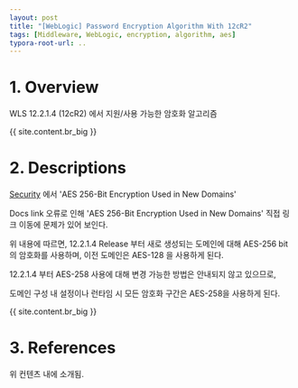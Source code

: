 ```yaml
---
layout: post
title: "[WebLogic] Password Encryption Algorithm With 12cR2"
tags: [Middleware, WebLogic, encryption, algorithm, aes]
typora-root-url: ..
---
```


# 1. Overview
WLS 12.2.1.4 (12cR2) 에서 지원/사용 가능한 암호화 알고리즘

{{ site.content.br_big }}

# 2. Descriptions
[Security](https://docs.oracle.com/en/middleware/fusion-middleware/weblogic-server/12.2.1.4/notes/whatsnew.html#GUID-15E21252-21B2-4883-8E62-F6F30BF7576D) 에서 'AES 256-Bit Encryption Used in New Domains'

Docs link 오류로 인해 'AES 256-Bit Encryption Used in New Domains' 직접 링크 이동에 문제가 있어 보인다.

위 내용에 따르면, 12.2.1.4 Release 부터 새로 생성되는 도메인에 대해 AES-256 bit의 암호화를 사용하며, 이전 도메인은 AES-128 을 사용하게 된다.

12.2.1.4 부터 AES-258 사용에 대해 변경 가능한 방법은 안내되지 않고 있으므로,

도메인 구성 내 설정이나 런타임 시 모든 암호화 구간은 AES-258을 사용하게 된다.

{{ site.content.br_big }}

# 3. References
위 컨텐츠 내에 소개됨.
